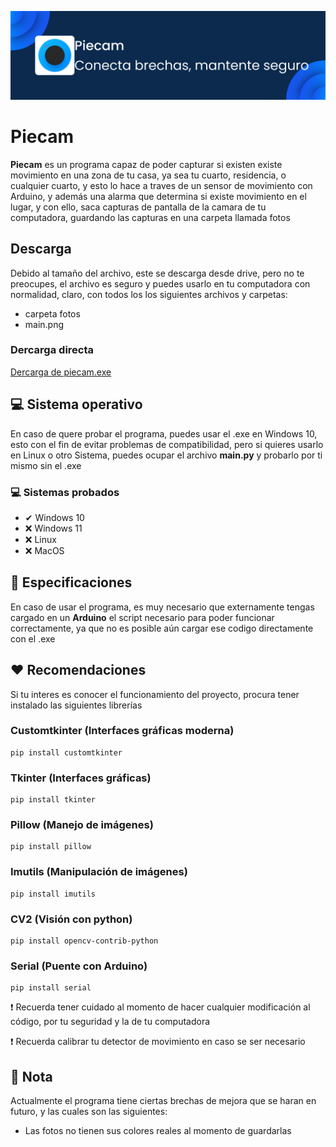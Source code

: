 ![](https://github.com/RafaelAlejandro20/piecam/blob/8e89cb0cf52e929ca142bc5d16e313c0a9df7ac4/piecam.png)

# Piecam

<strong>Piecam</strong> es un programa capaz de poder capturar si existen existe movimiento en una zona de tu casa, ya sea tu cuarto, residencia, o cualquier cuarto, y esto lo hace a traves de un sensor de movimiento con Arduino, y además una alarma que determina si existe movimiento en el lugar, y con ello, saca capturas de pantalla de la camara de tu computadora, guardando las capturas en una carpeta llamada fotos

## Descarga

Debido al tamaño del archivo, este se descarga desde drive, pero no te preocupes, el archivo es seguro y puedes usarlo en tu computadora con normalidad, claro, con todos los los siguientes archivos y carpetas:

- carpeta fotos
- main.png

### Dercarga directa

[Dercarga de piecam.exe](https://drive.google.com/file/d/1JY7IZZSE3ZjKhLAJpHlZu9cGX_WVvJuA/view?usp=drive_link)

## 💻 Sistema operativo

En caso de quere probar el programa, puedes usar el .exe en Windows 10, esto con el fin de evitar problemas de compatibilidad, pero si quieres usarlo en Linux o otro Sistema, puedes ocupar el archivo <strong>main.py</strong> y probarlo por ti mismo sin el .exe

### 💻 Sistemas probados

- ✔ Windows 10
- ❌ Windows 11
- ❌ Linux
- ❌ MacOS

## 📄 Especificaciones

<p>En caso de usar el programa, es muy necesario que externamente tengas cargado en un <strong>Arduino</strong> el script necesario para poder funcionar correctamente, ya que no es posible aún cargar ese codigo directamente con el .exe</p>

## ❤ Recomendaciones

Si tu interes es conocer el funcionamiento del proyecto, procura tener instalado las siguientes librerías

### Customtkinter (Interfaces gráficas moderna)

```
pip install customtkinter
```

### Tkinter (Interfaces gráficas)

```
pip install tkinter
```

### Pillow (Manejo de imágenes)

```
pip install pillow
```

### Imutils (Manipulación de imágenes)

```
pip install imutils
```

### CV2 (Visión con python)

```
pip install opencv-contrib-python
```

### Serial (Puente con Arduino)

```
pip install serial
```

❗ Recuerda tener cuidado al momento de hacer cualquier modificación al código, por tu seguridad y la de tu computadora

❗ Recuerda calibrar tu detector de movimiento en caso se ser necesario

## 📄 Nota

Actualmente el programa tiene ciertas brechas de mejora que se haran en futuro, y las cuales son las siguientes:

- Las fotos no tienen sus colores reales al momento de guardarlas
